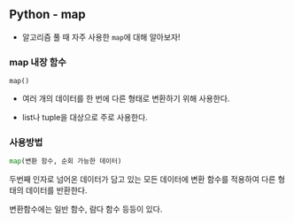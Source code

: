 ## Python - map 

- 알고리즘 풀 때 자주 사용한 `map`에 대해 알아보자!



### map 내장 함수

`map()` 

- 여러 개의 데이터를 한 번에 다른 형태로 변환하기 위해 사용한다.

- list나 tuple을 대상으로 주로 사용한다. 



### 사용방법

```python
map(변환 함수, 순회 가능한 데이터)
```

두번째 인자로 넘어온 데이터가 담고 있는 모든 데이터에 변환 함수를 적용하여 다른 형태의 데이터를 반환한다.

변환함수에는 일반 함수, 람다 함수 등등이 있다.
